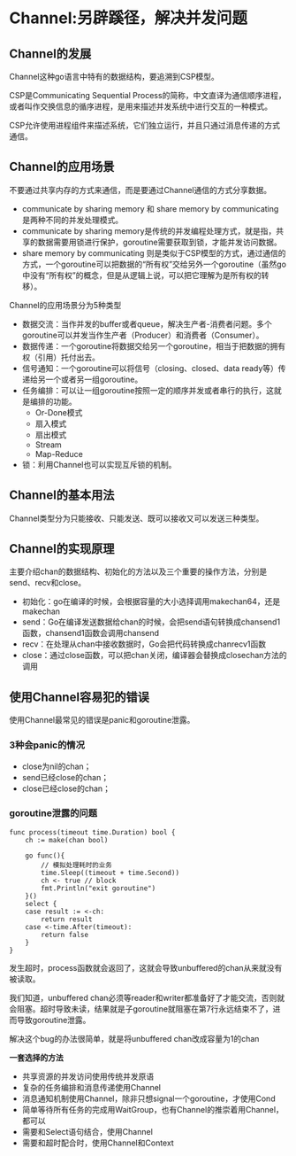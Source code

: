 # Channel:另辟蹊径，解决并发问题

## Channel的发展
Channel这种go语言中特有的数据结构，要追溯到CSP模型。

CSP是Communicating Sequential Process的简称，中文直译为通信顺序进程，或者叫作交换信息的循序进程，是用来描述并发系统中进行交互的一种模式。

CSP允许使用进程组件来描述系统，它们独立运行，并且只通过消息传递的方式通信。

## Channel的应用场景
不要通过共享内存的方式来通信，而是要通过Channel通信的方式分享数据。

* communicate by sharing memory 和 share memory by communicating 是两种不同的并发处理模式。
* communicate by sharing memory是传统的并发编程处理方式，就是指，共享的数据需要用锁进行保护，goroutine需要获取到锁，才能并发访问数据。
* share memory by communicating 则是类似于CSP模型的方式，通过通信的方式，一个goroutine可以把数据的“所有权”交给另外一个goroutine（虽然go中没有“所有权”的概念，但是从逻辑上说，可以把它理解为是所有权的转移）。

Channel的应用场景分为5种类型
* 数据交流：当作并发的buffer或者queue，解决生产者-消费者问题。多个goroutine可以并发当作生产者（Producer）和消费者（Consumer）。
* 数据传递：一个goroutine将数据交给另一个goroutine，相当于把数据的拥有权（引用）托付出去。
* 信号通知：一个goroutine可以将信号（closing、closed、data ready等）传递给另一个或者另一组goroutine。
* 任务编排：可以让一组goroutine按照一定的顺序并发或者串行的执行，这就是编排的功能。
    - Or-Done模式
    - 扇入模式
    - 扇出模式
    - Stream
    - Map-Reduce
* 锁：利用Channel也可以实现互斥锁的机制。

## Channel的基本用法
Channel类型分为只能接收、只能发送、既可以接收又可以发送三种类型。


## Channel的实现原理
主要介绍chan的数据结构、初始化的方法以及三个重要的操作方法，分别是send、recv和close。

* 初始化：go在编译的时候，会根据容量的大小选择调用makechan64，还是makechan
* send：Go在编译发送数据给chan的时候，会把send语句转换成chansend1函数，chansend1函数会调用chansend
* recv：在处理从chan中接收数据时，Go会把代码转换成chanrecv1函数
* close：通过close函数，可以把chan关闭，编译器会替换成closechan方法的调用

## 使用Channel容易犯的错误
使用Channel最常见的错误是panic和goroutine泄露。
### 3种会panic的情况
* close为nil的chan；
* send已经close的chan；
* close已经close的chan；

### goroutine泄露的问题
```
func process(timeout time.Duration) bool {
    ch := make(chan bool)

    go func(){
        // 模拟处理耗时的业务
        time.Sleep((timeout + time.Second))
        ch <- true // block
        fmt.Println("exit goroutine")
    }()
    select {
    case result := <-ch:
        return result
    case <-time.After(timeout):
        return false
    }
}
```
发生超时，process函数就会返回了，这就会导致unbuffered的chan从来就没有被读取。

我们知道，unbuffered chan必须等reader和writer都准备好了才能交流，否则就会阻塞。超时导致未读，结果就是子goroutine就阻塞在第7行永远结束不了，进而导致goroutine泄露。

解决这个bug的办法很简单，就是将unbuffered chan改成容量为1的chan

**一套选择的方法**
* 共享资源的并发访问使用传统并发原语
* 复杂的任务编排和消息传递使用Channel
* 消息通知机制使用Channel，除非只想signal一个goroutine，才使用Cond
* 简单等待所有任务的完成用WaitGroup，也有Channel的推崇着用Channel，都可以
* 需要和Select语句结合，使用Channel
* 需要和超时配合时，使用Channel和Context

